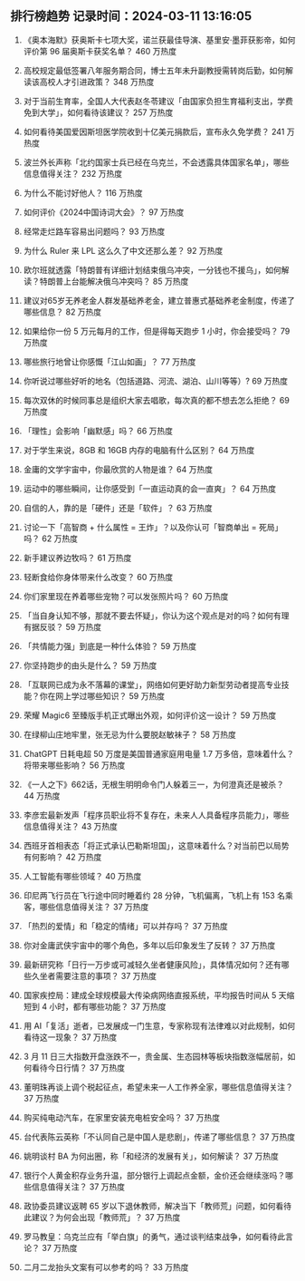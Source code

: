 
## 排行榜趋势 记录时间：2024-03-11 13:16:05
  
  1. 《奥本海默》获奥斯卡七项大奖，诺兰获最佳导演、基里安·墨菲获影帝，如何评价第 96 届奥斯卡获奖名单？ 460 万热度
    
  2. 高校规定最低签署八年服务期合同，博士五年未升副教授需转岗后勤，如何解读该高校人才引进政策？ 348 万热度
    
  3. 对于当前生育率，全国人大代表赵冬苓建议「由国家负担生育福利支出，学费免到大学」，如何看待该建议？ 257 万热度
    
  4. 如何看待美国爱因斯坦医学院收到十亿美元捐款后，宣布永久免学费？ 241 万热度
    
  5. 波兰外长声称「北约国家士兵已经在乌克兰，不会透露具体国家名单」，哪些信息值得关注？ 232 万热度
    
  6. 为什么不能讨好他人？ 116 万热度
    
  7. 如何评价《2024中国诗词大会》？ 97 万热度
    
  8. 经常走烂路车容易出问题吗？ 93 万热度
    
  9. 为什么 Ruler 来 LPL 这么久了中文还那么差？ 92 万热度
    
  10. 欧尔班就透露「特朗普有详细计划结束俄乌冲突，一分钱也不援乌」，如何解读？特朗普上台能解决俄乌冲突吗？ 85 万热度
    
  11. 建议对65岁无养老金人群发基础养老金，建立普惠式基础养老金制度，传递了哪些信息？ 82 万热度
    
  12. 如果给你一份 5 万元每月的工作，但是得每天跑步 1 小时，你会接受吗？ 79 万热度
    
  13. 哪些旅行地曾让你感慨「江山如画」？ 77 万热度
    
  14. 你听说过哪些好听的地名（包括道路、河流、湖泊、山川等等）? 69 万热度
    
  15. 每次双休的时候同事总是组织大家去唱歌，每次真的都不想去怎么拒绝？ 69 万热度
    
  16. 「理性」会影响「幽默感」吗？ 66 万热度
    
  17. 对于学生来说，8GB 和 16GB 内存的电脑有什么区别？ 64 万热度
    
  18. 金庸的文学宇宙中，你最欣赏的人物是谁？ 64 万热度
    
  19. 运动中的哪些瞬间，让你感受到「一直运动真的会一直爽」？ 64 万热度
    
  20. 自信的人，靠的是「硬件」还是「软件」？ 63 万热度
    
  21. 讨论一下「高智商 + 什么属性 = 王炸」？以及你认可「智商单出 = 死局」吗？ 62 万热度
    
  22. 新手建议养边牧吗？ 61 万热度
    
  23. 轻断食给你身体带来什么改变？ 60 万热度
    
  24. 你们家里现在养着哪些宠物？可以发张照片吗？ 60 万热度
    
  25. 「当自身认知不够，那就不要去怀疑」，你认为这个观点是对的吗？如何有理有据反驳？ 59 万热度
    
  26. 「共情能力强」到底是一种什么体验？ 59 万热度
    
  27. 你坚持跑步的由头是什么？ 59 万热度
    
  28. 「互联网已成为永不落幕的课堂」，网络如何更好助力新型劳动者提高专业技能？你在网上学过哪些知识？ 59 万热度
    
  29. 荣耀 Magic6 至臻版手机正式曝出外观，如何评价这一设计？ 59 万热度
    
  30. 在绿柳山庄地牢里，张无忌为什么要脱赵敏袜子？ 58 万热度
    
  31. ChatGPT 日耗电超 50 万度是美国普通家庭用电量 1.7 万多倍，意味着什么？将带来哪些影响？ 56 万热度
    
  32. 《一人之下》662话，无根生明明命令门人躲着三一，为何澄真还是被杀？ 44 万热度
    
  33. 李彦宏最新发声「程序员职业将不复存在，未来人人具备程序员能力」，哪些信息值得关注？ 43 万热度
    
  34. 西班牙首相表态「将正式承认巴勒斯坦国」，这意味着什么？对当前巴以局势有何影响？ 42 万热度
    
  35. 人工智能有哪些领域？ 40 万热度
    
  36. 印尼两飞行员在飞行途中同时睡着约 28 分钟，飞机偏离，飞机上有 153 名乘客，哪些信息值得关注？ 37 万热度
    
  37. 「热烈的爱情」和「稳定的情绪」可以并存吗？ 37 万热度
    
  38. 你对金庸武侠宇宙中的哪个角色，多年以后印象发生了反转？ 37 万热度
    
  39. 最新研究称「日行一万步或可减轻久坐者健康风险」，具体情况如何？还有哪些久坐者需要注意的事项？ 37 万热度
    
  40. 国家疾控局：建成全球规模最大传染病网络直报系统，平均报告时间从 5 天缩短到 4 小时，都有哪些功能？ 37 万热度
    
  41. 用 AI「复活」逝者，已发展成一门生意，专家称现有法律难以对此规制，如何看待这一现象？ 37 万热度
    
  42. 3 月 11 日三大指数开盘涨跌不一，贵金属、生态园林等板块指数涨幅居前，如何看待今日行情？ 37 万热度
    
  43. 董明珠再谈上调个税起征点，希望未来一人工作养全家，哪些信息值得关注？ 37 万热度
    
  44. 购买纯电动汽车，在家里安装充电桩安全吗？ 37 万热度
    
  45. 台代表陈云英称「不认同自己是中国人是悲剧」，传递了哪些信息？ 37 万热度
    
  46. 姚明谈村 BA 为何出圈，称「和经济的发展有关」，如何解读？ 37 万热度
    
  47. 银行个人黄金积存业务升温，部分银行上调起点金额，金价还会继续涨吗？哪些信息值得关注？ 37 万热度
    
  48. 政协委员建议返聘 65 岁以下退休教师，解决当下「教师荒」问题，如何看待此建议？为何会出现「教师荒」？ 37 万热度
    
  49. 罗马教皇：乌克兰应有「举白旗」的勇气，通过谈判结束战争，如何看待此言论？ 37 万热度
    
  50. 二月二龙抬头文案有可以参考的吗？ 33 万热度
    